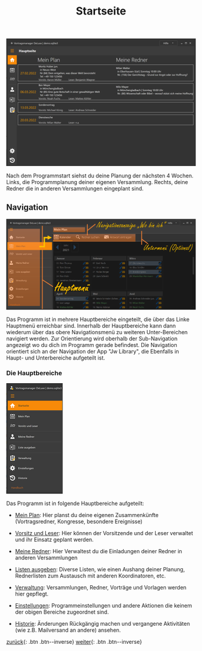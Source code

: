 ﻿---
title: "Startseite"
---

![Startseite](images/Hauptseite.png)

Nach dem Programmstart siehst du deine Planung der nächsten 4 Wochen.
Links, die Programmplanung deiner eigenen Versammlung.
Rechts, deine Redner die in anderen Versammlungen eingeplant sind.

## Navigation ##

![Startseite](images/Navigation.png)

Das Programm ist in mehrere Hauptbereiche eingeteilt, die über das Linke Hauptmenü erreichbar sind.
Innerhalb der Hauptbereiche kann dann wiederum über das obere Navigationsmenü zu weiteren Unter-Bereichen navigiert werden.
Zur Orientierung wird oberhalb der Sub-Navigation angezeigt wo du dich im Programm gerade befindest.
Die Navigation orientiert sich an der Navigation der App "Jw Library", die Ebenfalls in Haupt- und Unterbereiche aufgeteilt ist.

### Die Hauptbereiche ###

![Navigation](images/NavigationLinks.png)

Das Programm ist in folgende Hauptbereiche aufgeteilt:

* [Mein Plan](MeinPlan.md): Hier planst du deine eigenen Zusammenkünfte (Vortragsredner, Kongresse, besondere Ereignisse)
* [Vorsitz und Leser](WeiterePlannungen.md): Hier können der Vorsitzende und der Leser verwaltet und ihr Einsatz geplant werden.

* [Meine Redner](MeineRedner.md): Hier Verwaltest du die Einladungen deiner Redner in anderen Versammlungen

* [Listen ausgeben](ListenAusgeben.md): Diverse Listen, wie einen Aushang deiner Planung, Rednerlisten zum Austausch mit anderen Koordinatoren, etc.

* [Verwaltung](Verwaltung.md): Versammlungen, Redner, Vorträge und Vorlagen werden hier gepflegt.

* [Einstellungen](Einstellungen.md): Programmeinstellungen und andere Aktionen die keinem der obigen Bereiche zugeordnet sind.

* [Historie](Historie.md): Änderungen Rückgängig machen und vergangene Aktivitäten (wie z.B. Mailversand an andere) ansehen.


[zurück](Initialisierung.md){: .btn .btn--inverse}  [weiter](MeinPlanKalender.md){: .btn .btn--inverse}
